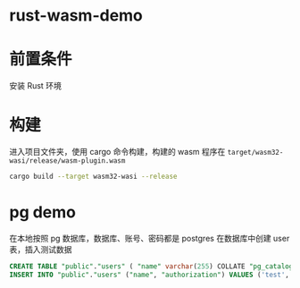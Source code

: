 # rust-wasm-demo

# 前置条件
安装 Rust 环境


# 构建
进入项目文件夹，使用 cargo 命令构建，构建的 wasm 程序在 `target/wasm32-wasi/release/wasm-plugin.wasm`

```bash
cargo build --target wasm32-wasi --release
```

# pg demo
在本地按照 pg 数据库，数据库、账号、密码都是 postgres
在数据库中创建 user 表，插入测试数据

``` sql
CREATE TABLE "public"."users" ( "name" varchar(255) COLLATE "pg_catalog"."default","authorization" varchar(255) COLLATE "pg_catalog"."default");
INSERT INTO "public"."users" ("name", "authorization") VALUES ('test', 'Basic dGVzdDoxMjM0NTY=');
```